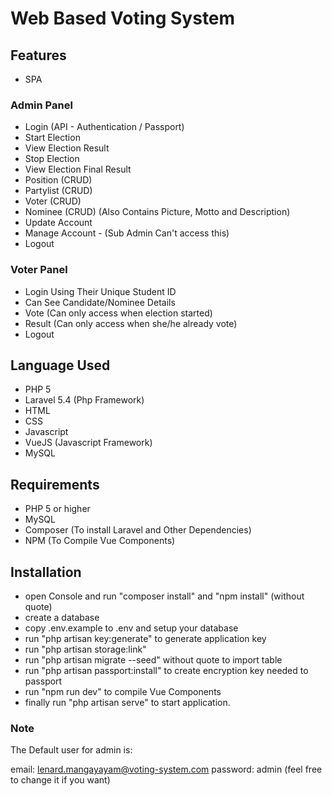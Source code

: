 # Web Based Voting System

## Features

- SPA

### Admin Panel

- Login (API - Authentication / Passport)
- Start Election 
- View Election Result
- Stop Election
- View Election Final Result
- Position (CRUD)
- Partylist (CRUD)
- Voter (CRUD)
- Nominee (CRUD) (Also Contains Picture, Motto and Description)
- Update Account
- Manage Account - (Sub Admin Can't access this)
- Logout

### Voter Panel

- Login Using Their Unique Student ID
- Can See Candidate/Nominee Details
- Vote (Can only access when election started)
- Result (Can only access when she/he already vote)
- Logout


## Language Used

- PHP 5
- Laravel 5.4 (Php Framework)
- HTML
- CSS
- Javascript
- VueJS (Javascript Framework)
- MySQL

## Requirements

- PHP 5 or higher
- MySQL
- Composer (To install Laravel and Other Dependencies)
- NPM (To Compile Vue Components)

## Installation

- open Console and run "composer install" and "npm install" (without quote)
- create a database
- copy .env.example to .env and setup your database
- run "php artisan key:generate" to generate application key
- run "php artisan storage:link"
- run "php artisan migrate --seed" without quote to import table 
- run "php artisan passport:install" to create encryption key needed to passport
- run "npm run dev" to compile Vue Components
- finally run "php artisan serve" to start application.

### Note

The Default user for admin is:

email: lenard.mangayayam@voting-system.com
password: admin (feel free to change it if you want)